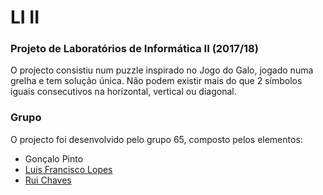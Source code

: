 # LI II

### Projeto de Laboratórios de Informática II (2017/18)
O projecto consistiu num puzzle inspirado no Jogo do Galo, jogado numa grelha e tem solução única. Não podem existir mais do que 2 símbolos iguais consecutivos na horizontal, vertical ou diagonal. 

### Grupo
O projecto foi desenvolvido pelo grupo 65, composto pelos elementos:
* Gonçalo Pinto
* [Luís Francisco Lopes]
* [Rui Chaves]

[Luís Francisco Lopes]:https://github.com/chico2911
[Rui Chaves]:https://github.com/ruifchaves